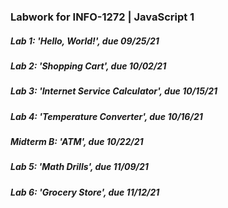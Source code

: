 ### Labwork for INFO-1272 | JavaScript 1
##### Lab 1: 'Hello, World!', due 09/25/21
##### Lab 2: 'Shopping Cart', due 10/02/21
##### Lab 3: 'Internet Service Calculator', due 10/15/21
##### Lab 4: 'Temperature Converter', due 10/16/21
##### Midterm B: 'ATM', due 10/22/21
##### Lab 5: 'Math Drills', due 11/09/21
##### Lab 6: 'Grocery Store', due 11/12/21
